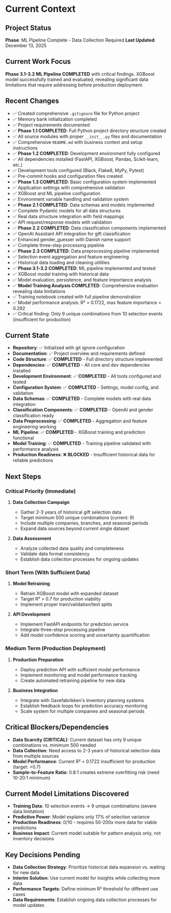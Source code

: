 # Current Context

## Project Status
**Phase**: ML Pipeline Complete - Data Collection Required
**Last Updated**: December 13, 2025

## Current Work Focus
**Phase 3.1-3.2 ML Pipeline COMPLETED** with critical findings. XGBoost model successfully trained and evaluated, revealing significant data limitations that require addressing before production deployment.

## Recent Changes
- ✅ Created comprehensive `.gitignore` file for Python project
- ✅ Memory bank initialization completed
- ✅ Project requirements documented
- ✅ **Phase 1.1 COMPLETED**: Full Python project directory structure created
- ✅ All source modules with proper `__init__.py` files and documentation
- ✅ Comprehensive `README.md` with business context and setup instructions
- ✅ **Phase 1.2 COMPLETED**: Development environment fully configured
- ✅ All dependencies installed (FastAPI, XGBoost, Pandas, Scikit-learn, etc.)
- ✅ Development tools configured (Black, Flake8, MyPy, Pytest)
- ✅ Pre-commit hooks and configuration files created
- ✅ **Phase 1.3 COMPLETED**: Basic configuration system implemented
- ✅ Application settings with comprehensive validation
- ✅ XGBoost and ML pipeline configuration
- ✅ Environment variable handling and validation system
- ✅ **Phase 2.1 COMPLETED**: Data schemas and models implemented
- ✅ Complete Pydantic models for all data structures
- ✅ Real data structure integration with field mappings
- ✅ API request/response models with validation
- ✅ **Phase 2.2 COMPLETED**: Data classification components implemented
- ✅ OpenAI Assistant API integration for gift classification
- ✅ Enhanced gender_guesser with Danish name support
- ✅ Complete three-step processing pipeline
- ✅ **Phase 2.3 COMPLETED**: Data preprocessing pipeline implemented
- ✅ Selection event aggregation and feature engineering
- ✅ Historical data loading and cleaning utilities
- ✅ **Phase 3.1-3.2 COMPLETED**: ML pipeline implemented and tested
- ✅ XGBoost model training with historical data
- ✅ Model evaluation, persistence, and feature importance analysis
- ✅ **Model Training Analysis COMPLETED**: Comprehensive evaluation revealing data limitations
- ✅ Training notebook created with full pipeline demonstration
- ✅ Model performance analysis: R² = 0.1722, max feature importance = 0.292
- ✅ Critical finding: Only 9 unique combinations from 10 selection events (insufficient for production)

## Current State
- **Repository**: ✅ Initialized with git ignore configuration
- **Documentation**: ✅ Project overview and requirements defined
- **Code Structure**: ✅ **COMPLETED** - Full directory structure implemented
- **Dependencies**: ✅ **COMPLETED** - All core and dev dependencies installed
- **Development Environment**: ✅ **COMPLETED** - All tools configured and tested
- **Configuration System**: ✅ **COMPLETED** - Settings, model config, and validation
- **Data Schemas**: ✅ **COMPLETED** - Complete models with real data integration
- **Classification Components**: ✅ **COMPLETED** - OpenAI and gender classification ready
- **Data Preprocessing**: ✅ **COMPLETED** - Aggregation and feature engineering working
- **ML Pipeline**: ✅ **COMPLETED** - XGBoost training and prediction functional
- **Model Training**: ✅ **COMPLETED** - Training pipeline validated with performance analysis
- **Production Readiness**: ❌ **BLOCKED** - Insufficient historical data for reliable predictions

## Next Steps

### Critical Priority (Immediate)
1. **Data Collection Campaign**
   - Gather 2-3 years of historical gift selection data
   - Target minimum 500 unique combinations (current: 9)
   - Include multiple companies, branches, and seasonal periods
   - Expand data sources beyond current single dataset

2. **Data Assessment**
   - Analyze collected data quality and completeness
   - Validate data format consistency
   - Establish data collection processes for ongoing updates

### Short Term (With Sufficient Data)
1. **Model Retraining**
   - Retrain XGBoost model with expanded dataset
   - Target R² > 0.7 for production viability
   - Implement proper train/validation/test splits

2. **API Development**
   - Implement FastAPI endpoints for prediction service
   - Integrate three-step processing pipeline
   - Add model confidence scoring and uncertainty quantification

### Medium Term (Production Deployment)
1. **Production Preparation**
   - Deploy prediction API with sufficient model performance
   - Implement monitoring and model performance tracking
   - Create automated retraining pipeline for new data

2. **Business Integration**
   - Integrate with Gavefabrikken's inventory planning systems
   - Establish feedback loops for prediction accuracy monitoring
   - Scale system for multiple companies and seasonal periods

## Critical Blockers/Dependencies
- **Data Scarcity (CRITICAL)**: Current dataset has only 9 unique combinations vs. minimum 500 needed
- **Data Collection**: Need access to 2-3 years of historical selection data from multiple sources
- **Model Performance**: Current R² = 0.1722 insufficient for production (target: >0.7)
- **Sample-to-Feature Ratio**: 0.8:1 creates extreme overfitting risk (need 10-20:1 minimum)

## Current Model Limitations Discovered
- **Training Data**: 10 selection events → 9 unique combinations (severe data limitation)
- **Predictive Power**: Model explains only 17% of selection variance
- **Production Readiness**: 0/10 - requires 50-200x more data for viable predictions
- **Business Impact**: Current model suitable for pattern analysis only, not inventory decisions

## Key Decisions Pending
- **Data Collection Strategy**: Prioritize historical data expansion vs. waiting for new data
- **Interim Solution**: Use current model for insights while collecting more data
- **Performance Targets**: Define minimum R² threshold for different use cases
- **Data Requirements**: Establish ongoing data collection processes for model updates